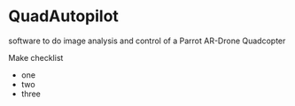 # QuadAutopilot
software to do image analysis and control of a Parrot AR-Drone Quadcopter

Make checklist
* one
* two 
* three
